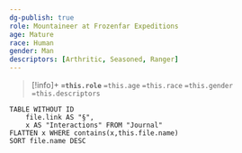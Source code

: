 ```yaml
---
dg-publish: true
role: Mountaineer at Frozenfar Expeditions
age: Mature
race: Human
gender: Man
descriptors: [Arthritic, Seasoned, Ranger]
---
```


> [!info]+
> **`=this.role`**
> `=this.age` `=this.race` `=this.gender`
> `=this.descriptors` 

```dataview
TABLE WITHOUT ID
	file.link AS "§", 
	x AS "Interactions" FROM "Journal"
FLATTEN x WHERE contains(x,this.file.name) 
SORT file.name DESC
```


